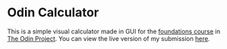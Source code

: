 # Odin Calculator
This is a simple visual calculator made in GUI for the [foundations course](https://www.theodinproject.com/paths/foundations/courses/foundations) in [The Odin Project](https://www.theodinproject.com). You can view the live version of my submission [here](https://rubycasey.github.io/odin-calculator/).